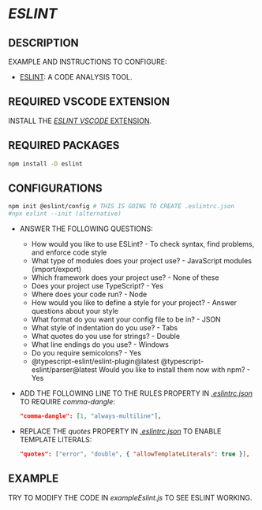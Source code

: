 # _ESLINT_

## DESCRIPTION

EXAMPLE AND INSTRUCTIONS TO CONFIGURE:

* [ESLINT](https://eslint.org): A CODE ANALYSIS TOOL.

## REQUIRED VSCODE EXTENSION

INSTALL THE [_ESLINT_ _VSCODE_ EXTENSION](https://marketplace.visualstudio.com/items?itemName=dbaeumer.vscode-eslint).

## REQUIRED PACKAGES

```bash
npm install -D eslint
```

## CONFIGURATIONS

```bash
npm init @eslint/config # THIS IS GOING TO CREATE .eslintrc.json
#npx eslint --init (alternative)
```

* ANSWER THE FOLLOWING QUESTIONS:
  * How would you like to use ESLint?
        - To check syntax, find problems, and enforce code style
  * What type of modules does your project use?
        - JavaScript modules (import/export)
  * Which framework does your project use?
        - None of these
  * Does your project use TypeScript?
        - Yes
  * Where does your code run?
        - Node
  * How would you like to define a style for your project?
        - Answer questions about your style
  * What format do you want your config file to be in?
        - JSON
  * What style of indentation do you use?
        - Tabs
  * What quotes do you use for strings?
        - Double
  * What line endings do you use?
        - Windows
  * Do you require semicolons?
        - Yes
  * @typescript-eslint/eslint-plugin@latest @typescript-eslint/parser@latest Would you like to install them now with npm?
        - Yes

* ADD THE FOLLOWING LINE TO THE RULES PROPERTY IN [_.eslintrc.json_](../.eslintrc.json) TO REQUIRE _comma-dangle_:

  ```json
  "comma-dangle": [1, "always-multiline"],
  ```

* REPLACE THE _quotes_ PROPERTY IN [_.eslintrc.json_](../.eslintrc.json) TO ENABLE TEMPLATE LITERALS:

  ```json
  "quotes": ["error", "double", { "allowTemplateLiterals": true }],
  ```

## EXAMPLE

TRY TO MODIFY THE CODE IN _exampleEslint.js_ TO SEE ESLINT WORKING.
